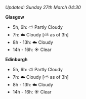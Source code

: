 *Updated: Sunday 27th March 04:30*

**Glasgow**

* 5h, 6h: :partly_sunny: Partly Cloudy
* 7h: :cloud: Cloudy [:partly_sunny: as of 3h]
* 8h - 13h: :cloud: Cloudy
* 14h - 16h: :sunny: Clear

**Edinburgh**

* 5h, 6h: :partly_sunny: Partly Cloudy
* 7h: :cloud: Cloudy [:partly_sunny: as of 3h]
* 8h - 13h: :cloud: Cloudy
* 14h - 16h: :sunny: Clear
